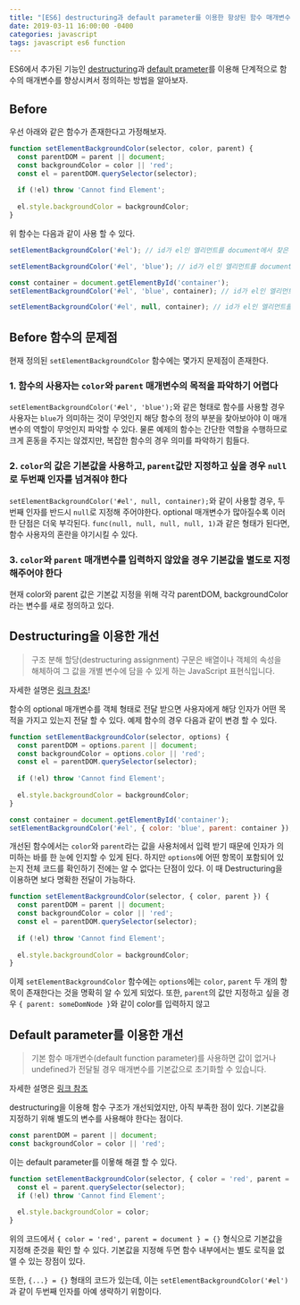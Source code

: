 ```yaml
---
title: "[ES6] destructuring과 default parameter를 이용한 항샹된 함수 매개변수 정의 방법"
date: 2019-03-11 16:00:00 -0400
categories: javascript
tags: javascript es6 function
---
```


ES6에서 추가된 기능인 [destructuring][link-destructuring]과 [default prameter][link-default-parameter]를 이용해 단계적으로 함수의 매개변수를 향상시켜서 정의하는 방법을 알아보자.

## Before

우선 아래와 같은 함수가 존재한다고 가정해보자.

```js
function setElementBackgroundColor(selector, color, parent) {
  const parentDOM = parent || document;
  const backgroundColor = color || 'red';
  const el = parentDOM.querySelector(selector);
  
  if (!el) throw 'Cannot find Element';
  
  el.style.backgroundColor = backgroundColor;
}
```

위 함수는 다음과 같이 사용 할 수 있다.

```js
setElementBackgroundColor('#el'); // id가 el인 엘리먼트를 document에서 찾은 뒤 배경색을 red로 변경

setElementBackgroundColor('#el', 'blue'); // id가 el인 엘리먼트를 document에서 찾은 뒤 배경색을 blue로 변경

const container = document.getElementById('container');
setElementBackgroundColor('#el', 'blue', container); // id가 el인 엘리먼트를 container에서 찾은 뒤 배경색을 blue로 변경

setElementBackgroundColor('#el', null, container); // id가 el인 엘리먼트를 container에서 찾은 뒤 배경색을 red로 변경
```

## Before 함수의 문제점

현재 정의된 ``setElementBackgroundColor`` 함수에는 몇가지 문제점이 존재한다.

### 1. 함수의 사용자는 ``color``와 ``parent`` 매개변수의 목적을 파악하기 어렵다

``setElementBackgroundColor('#el', 'blue');``와 같은 형태로 함수를 사용할 경우 사용자는 ``blue``가 의미하는 것이 무엇인지 해당 함수의 정의 부분을 찾아보아야 이 매개변수의 역할이 무엇인지 파악할 수 있다. 물론 예제의 함수는 간단한 역할을 수행하므로 크게 혼동을 주지는 않겠지만, 복잡한 함수의 경우 의미를 파악하기 힘들다.

### 2. ``color``의 값은 기본값을 사용하고, ``parent``값만 지정하고 싶을 경우 ``null``로 두번째 인자를 넘겨줘야 한다

``setElementBackgroundColor('#el', null, container);``와 같이 사용할 경우, 두번째 인자를 반드시 `null`로 지정해 주어야한다. optional 매개변수가 많아질수록 이러한 단점은 더욱 부각된다. ``func(null, null, null, null, 1)``과 같은 형태가 된다면, 함수 사용자의 혼란을 야기시킬 수 있다.

### 3. `color`와 `parent` 매개변수를 입력하지 않았을 경우 기본값을 별도로 지정해주어야 한다

현재 color와 parent 값은 기본값 지정을 위해 각각 parentDOM, backgroundColor라는 변수를 새로 정의하고 있다.

## Destructuring을 이용한 개선

> 구조 분해 할당(destructuring assignment) 구문은 배열이나 객체의 속성을 해체하여 그 값을 개별 변수에 담을 수 있게 하는 JavaScript 표현식입니다.

자세한 설명은 [링크 참조][link-destructuring]!

함수의 optional 매개변수를 객체 형태로 전달 받으면 사용자에게 해당 인자가 어떤 목적을 가지고 있는지 전달 할 수 있다.
예제 함수의 경우 다음과 같이 변경 할 수 있다.

```js
function setElementBackgroundColor(selector, options) {
  const parentDOM = options.parent || document;
  const backgroundColor = options.color || 'red';
  const el = parentDOM.querySelector(selector);
  
  if (!el) throw 'Cannot find Element';
  
  el.style.backgroundColor = backgroundColor;
}

const container = document.getElementById('container');
setElementBackgroundColor('#el', { color: 'blue', parent: container });
```

개선된 함수에서는 `color`와 `parent`라는 값을 사용처에서 입력 받기 때문에 인자가 의미하는 바를 한 눈에 인지할 수 있게 된다.
하지만 `options`에 어떤 항목이 포함되어 있는지 전체 코드를 확인하기 전에는 알 수 없다는 단점이 있다. 이 때 Destructuring을 이용하면 보다 명확한 전달이 가능하다.

```js
function setElementBackgroundColor(selector, { color, parent }) {
  const parentDOM = parent || document;
  const backgroundColor = color || 'red';
  const el = parentDOM.querySelector(selector);
  
  if (!el) throw 'Cannot find Element';
  
  el.style.backgroundColor = backgroundColor;
}
```

이제 `setElementBackgroundColor` 함수에는 `options`에는 `color`, `parent` 두 개의 항목이 존재한다는 것을 명확히 알 수 있게 되었다.
또한, `parent`의 값만 지정하고 싶을 경우 `{ parent: someDomNode }`와 같이 color를 입력하지 않고 

## Default parameter를 이용한 개선

> 기본 함수 매개변수(default function parameter)를 사용하면 값이 없거나 undefined가 전달될 경우 매개변수를 기본값으로 초기화할 수 있습니다.

자세한 설명은 [링크 참조][link-default-parameter]

destructuring을 이용해 함수 구조가 개선되었지만, 아직 부족한 점이 있다. 기본값을 지정하기 위해 별도의 변수를 사용해야 한다는 점이다.

```js
const parentDOM = parent || document;
const backgroundColor = color || 'red';
```

이는 default parameter를 이욯해 해결 할 수 있다.

```js
function setElementBackgroundColor(selector, { color = 'red', parent = document } = {}) {
  const el = parent.querySelector(selector);
  if (!el) throw 'Cannot find Element';
  
  el.style.backgroundColor = color;
}
```

위의 코드에서 `{ color = 'red', parent = document } = {}` 형식으로 기본값을 지정해 준것을 확인 할 수 있다.
기본값을 지정해 두면 함수 내부에서는 별도 로직을 없앨 수 있는 장점이 있다.

또한, `{...} = {}` 형태의 코드가 있는데, 이는 `setElementBackgroundColor('#el')`과 같이 두번째 인자를 아예 생략하기 위함이다.

[link-destructuring]: https://developer.mozilla.org/ko/docs/Web/JavaScript/Reference/Operators/Destructuring_assignment
[link-default-parameter]: https://developer.mozilla.org/ko/docs/Web/JavaScript/Reference/Functions/Default_parameters